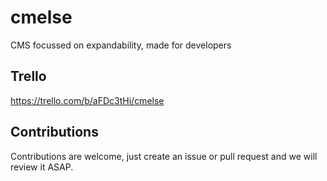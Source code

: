 # cmelse
CMS focussed on expandability, made for developers

## Trello
https://trello.com/b/aFDc3tHi/cmelse

## Contributions
Contributions are welcome, just create an issue or pull request and we will review it ASAP.
